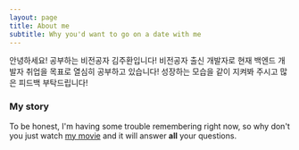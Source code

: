 ```yaml
---
layout: page
title: About me
subtitle: Why you'd want to go on a date with me
---
```


안녕하세요! 공부하는 비전공자 김주환입니다! 
비전공자 출신 개발자로 현재 백엔드 개발자 취업을 목표로 열심히 공부하고 있습니다!
성장하는 모습을 같이 지켜봐 주시고 많은 피드백 부탁드립니다!

### My story

To be honest, I'm having some trouble remembering right now, so why don't you just watch [my movie](https://en.wikipedia.org/wiki/The_Princess_Bride_%28film%29) and it will answer **all** your questions.
